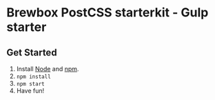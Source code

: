 # Brewbox PostCSS starterkit - Gulp starter

## Get Started
1. Install [Node][node] and [npm][npm].
2. `npm install`
3. `npm start`
4. Have fun!

[node]: https://nodejs.org/en/
[npm]:  https://www.npmjs.com/
